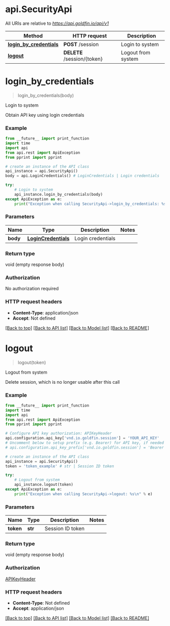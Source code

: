 # api.SecurityApi

All URIs are relative to *https://api.goldfin.io/api/v1*

Method | HTTP request | Description
------------- | ------------- | -------------
[**login_by_credentials**](SecurityApi.md#login_by_credentials) | **POST** /session | Login to system
[**logout**](SecurityApi.md#logout) | **DELETE** /session/{token} | Logout from system


# **login_by_credentials**
> login_by_credentials(body)

Login to system

Obtain API key using login credentials

### Example 
```python
from __future__ import print_function
import time
import api
from api.rest import ApiException
from pprint import pprint

# create an instance of the API class
api_instance = api.SecurityApi()
body = api.LoginCredentials() # LoginCredentials | Login credentials

try: 
    # Login to system
    api_instance.login_by_credentials(body)
except ApiException as e:
    print("Exception when calling SecurityApi->login_by_credentials: %s\n" % e)
```

### Parameters

Name | Type | Description  | Notes
------------- | ------------- | ------------- | -------------
 **body** | [**LoginCredentials**](LoginCredentials.md)| Login credentials | 

### Return type

void (empty response body)

### Authorization

No authorization required

### HTTP request headers

 - **Content-Type**: application/json
 - **Accept**: Not defined

[[Back to top]](#) [[Back to API list]](../README.md#documentation-for-api-endpoints) [[Back to Model list]](../README.md#documentation-for-models) [[Back to README]](../README.md)

# **logout**
> logout(token)

Logout from system

Delete session, which is no longer usable after this call

### Example 
```python
from __future__ import print_function
import time
import api
from api.rest import ApiException
from pprint import pprint

# Configure API key authorization: APIKeyHeader
api.configuration.api_key['vnd.io.goldfin.session'] = 'YOUR_API_KEY'
# Uncomment below to setup prefix (e.g. Bearer) for API key, if needed
# api.configuration.api_key_prefix['vnd.io.goldfin.session'] = 'Bearer'

# create an instance of the API class
api_instance = api.SecurityApi()
token = 'token_example' # str | Session ID token

try: 
    # Logout from system
    api_instance.logout(token)
except ApiException as e:
    print("Exception when calling SecurityApi->logout: %s\n" % e)
```

### Parameters

Name | Type | Description  | Notes
------------- | ------------- | ------------- | -------------
 **token** | **str**| Session ID token | 

### Return type

void (empty response body)

### Authorization

[APIKeyHeader](../README.md#APIKeyHeader)

### HTTP request headers

 - **Content-Type**: Not defined
 - **Accept**: application/json

[[Back to top]](#) [[Back to API list]](../README.md#documentation-for-api-endpoints) [[Back to Model list]](../README.md#documentation-for-models) [[Back to README]](../README.md)

